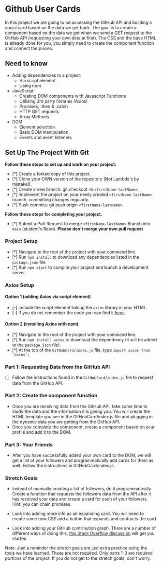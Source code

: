 # Github User Cards

In this project we are going to be accessing the GitHub API and building a social card based on the data we get back. The goal is to create a component based on the data we get when we send a GET request to the GitHub API (requesting your own data at first). The CSS and the base HTML is already done for you, you simply need to create the component function and connect the pieces.

## Need to know

* Adding dependencies to a project:
  * Via script element
  * Using npm
* JavaScript:
  * Creating DOM components with Javascript Functions
  * Utilizing 3rd party libraries (Axios)
  * Promises, .then & .catch
  * HTTP GET requests
  * Array Methods
* DOM
  * Element selection
  * Basic DOM manipulation
  * Events and event listeners

## Set Up The Project With Git

**Follow these steps to set up and work on your project:**

* [*] Create a forked copy of this project.
* [*] Clone your OWN version of the repository (Not Lambda's by mistake!).
* [*] Create a new branch: git checkout -b `<firstName-lastName>`.
* [*] Implement the project on your newly created `<firstName-lastName>` branch, committing changes regularly.
* [*] Push commits: git push origin `<firstName-lastName>`.

**Follow these steps for completing your project.**

* [*] Submit a Pull-Request to merge `<firstName-lastName>` Branch into `main` (student's  Repo). **Please don't merge your own pull request**

### Project Setup

* [*] Navigate to the root of the project with your command line.
* [*] Run `npm install` to download any dependencies listed in the `package.json` file.
* [*] Run `npm start` to compile your project and launch a development server.

### Axios Setup

#### Option 1 (adding Axios via script element)

* [-] Include the script element linking the `axios` library in your HTML.
* [-] If you do not remember the code you can find it [here](https://github.com/axios/axios).

#### Option 2 (installing Axios with npm)

* [*] Navigate to the root of the project with your command line.
* [*] Run `npm install axios` to download the dependency (it will be added to the `package.json` file).
* [*] At the top of the `GitHubCard/index.js` file, type `import axios from 'axios';`

### Part 1: Requesting Data from the GitHub API

* [ ] Follow the instructions found in the `GitHubCard/index.js` file to request data from the GitHub API.

### Part 2: Create the component function

* Once you are receiving data from the GitHub API, take some time to study the data and the information it is giving you. You will create the HTML template you see in the GitHubCard/index.js file and plugging in the dynamic data you are getting from the GitHub API.
* Once you complete the component, create a component based on your profile and add it to the DOM.

### Part 3: Your Friends

* After you have successfully added your own card to the DOM, we will get a list of your followers and programmatically add cards for them as well. Follow the instructions in GitHubCard/index.js.

### Stretch Goals

* Instead of manually creating a list of followers, do it programmatically. Create a function that requests the followers data from the API after it has received your data and create a card for each of your followers. Hint: you can chain promises.

* Look into adding more info as an expanding card. You will need to create some new CSS and a button that expands and contracts the card. 

* Look into adding your GitHub contribution graph. There are a number of different ways of doing this, [this Stack Overflow discussion](https://stackoverflow.com/questions/34516592/embed-github-contributions-graph-in-website) will get you started.

Note: Just a reminder the stretch goals are just extra practice using the tools we have learned. These are not required. Only parts 1-3 are required portions of the project. If you do not get to the stretch goals, don't worry.
